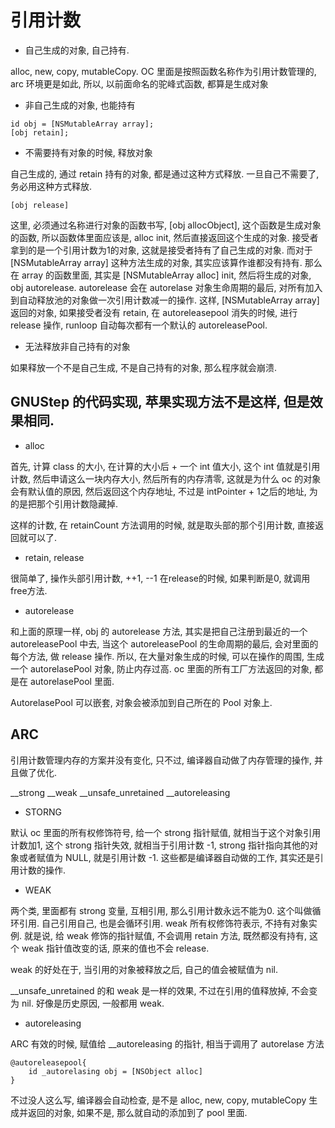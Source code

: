 # 引用计数

* 自己生成的对象, 自己持有.

alloc, new, copy, mutableCopy. OC 里面是按照函数名称作为引用计数管理的, arc 环境更是如此, 所以, 以前面命名的驼峰式函数, 都算是生成对象

* 非自己生成的对象, 也能持有

```oc
id obj = [NSMutableArray array];
[obj retain];
```

* 不需要持有对象的时候, 释放对象

自己生成的, 通过 retain 持有的对象, 都是通过这种方式释放. 一旦自己不需要了, 务必用这种方式释放.

```oc
[obj release]
```

这里, 必须通过名称进行对象的函数书写, [obj allocObject], 这个函数是生成对象的函数, 所以函数体里面应该是, alloc init, 然后直接返回这个生成的对象. 接受者拿到的是一个引用计数为1的对象, 这就是接受者持有了自己生成的对象. 而对于 [NSMutableArray array] 这种方法生成的对象, 其实应该算作谁都没有持有. 那么在 array 的函数里面, 其实是 [NSMutableArray alloc] init, 然后将生成的对象, obj autorelease. autorelease 会在 autorelase 对象生命周期的最后, 对所有加入到自动释放池的对象做一次引用计数减一的操作. 这样, [NSMutableArray array] 返回的对象, 如果接受者没有 retain, 在 autoreleasepool 消失的时候, 进行 release 操作, runloop 自动每次都有一个默认的 autoreleasePool.

* 无法释放非自己持有的对象

如果释放一个不是自己生成, 不是自己持有的对象, 那么程序就会崩溃.

## GNUStep 的代码实现, 苹果实现方法不是这样, 但是效果相同.

* alloc 

首先, 计算 class 的大小, 在计算的大小后 + 一个 int 值大小, 这个 int 值就是引用计数, 然后申请这么一块内存大小, 然后所有的内存清零, 这就是为什么 oc 的对象会有默认值的原因, 然后返回这个内存地址, 不过是 intPointer + 1之后的地址, 为的是把那个引用计数隐藏掉.

这样的计数, 在 retainCount 方法调用的时候, 就是取头部的那个引用计数, 直接返回就可以了.

* retain, release

很简单了, 操作头部引用计数, ++1, --1
在release的时候, 如果判断是0, 就调用 free方法.

* autorelease

和上面的原理一样, obj 的 autorelease 方法, 其实是把自己注册到最近的一个 autoreleasePool 中去, 当这个 autoreleasePool 的生命周期的最后, 会对里面的每个方法, 做 release 操作. 所以, 在大量对象生成的时候, 可以在操作的周围, 生成一个 autorelasePool 对象, 防止内存过高. oc 里面的所有工厂方法返回的对象, 都是在 autorelasePool 里面.

AutorelasePool 可以嵌套, 对象会被添加到自己所在的 Pool 对象上.


## ARC

引用计数管理内存的方案并没有变化, 只不过, 编译器自动做了内存管理的操作, 并且做了优化.

__strong
__weak
__unsafe_unretained
__autoreleasing


* STORNG

默认 oc 里面的所有权修饰符号, 给一个 strong 指针赋值, 就相当于这个对象引用计数加1, 这个 strong 指针失效, 就相当于引用计数 -1, strong 指针指向其他的对象或者赋值为 NULL, 就是引用计数 -1. 这些都是编译器自动做的工作, 其实还是引用计数的操作.

* WEAK

两个类, 里面都有 strong 变量, 互相引用, 那么引用计数永远不能为0. 这个叫做循环引用. 自己引用自己, 也是会循环引用. weak 所有权修饰符表示, 不持有对象实例. 就是说, 给 weak 修饰的指针赋值, 不会调用 retain 方法, 既然都没有持有, 这个 weak 指针值改变的话, 原来的值也不会 release.

weak 的好处在于, 当引用的对象被释放之后, 自己的值会被赋值为 nil.

__unsafe_unretained 的和 weak 是一样的效果, 不过在引用的值释放掉, 不会变为 nil. 好像是历史原因, 一般都用 weak.

* autoreleasing

ARC 有效的时候, 赋值给 __autoreleasing 的指针, 相当于调用了 autorelase 方法
```oc
@autoreleasepool{
    id _autorelasing obj = [NSObject alloc]
}
```

不过没人这么写, 编译器会自动检查, 是不是 alloc, new, copy, mutableCopy 生成并返回的对象, 如果不是, 那么就自动的添加到了 pool 里面.

